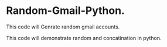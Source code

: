 # Random-Gmail-Python.

This code will Genrate random gmail accounts.

This code will demonstrate random and concatination in python.


